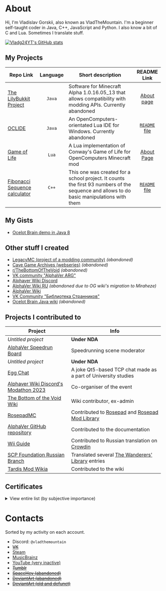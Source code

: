 # About

Hi, I'm Vladislav Gorskii, also known as VladTheMountain. I'm a beginner self-taught coder in Java, C++, JavaScript and Python. I also know a bit of C and Lua. Sometimes I translate stuff.

[![Vladg24YT's GitHub stats](https://github-readme-stats.vercel.app/api?username=Vladg24YT&include_all_commits=true&show_icons=true&theme=gruvbox)](https://github.com/anuraghazra/github-readme-stats)

## My Projects

| Repo Link | Language | Short description | README Link |
| --- | :----: | --- | :---: |
| [The LilyBukkit Project](https://github.com/LilyBukkit) | `Java` | Software for Minecraft Alpha 1.0.16.05_13 that allows compatibility with modding APIs. Currently abandoned | [About page](https://lilybukkit.github.io) |
| [OCLIDE](https://github.com/OCLIDE-Modules) | `Java` | An OpenComputers-orientated Lua IDE for Windows. Currently abandoned | [`README` file](https://github.com/OCLIDE-Modules/OCLIDE/blob/master/README.md) |
| [Game of Life](https://github.com/Vladg24YT/Game-Of-Life) | `Lua` | A Lua implementation of Conway's Game of Life for OpenComputers Minecraft mod | [About Page](https://vladg24yt.github.io/Game-Of-Life) |
| [Fibonacci Sequence calculator](https://github.com/Vladg24YT/Fibonacci-Sequence-calculator) | `C++` | This one was created for a school project. It counts the first 93 numbers of the sequence and allows to do basic manipulations with them | [`README` file](https://github.com/Vladg24YT/Fibonacci-Sequence-calculator/blob/master/README.md) |

## My Gists
* [Ocelot Brain demo in Java 8](https://gist.github.com/Vladg24YT/dcbb1ed68658122f21e8edcf32f0db6d)

## Other stuff I created
* [LegacyMC (project of a modding community)](https://legacymcmodding.github.io) *(abandoned)*
* [Cave Game Archives (webseries)](https://www.youtube.com/@cavegamearchives3538) *(abandoned)*
* [r/TheBottomOfTheVoid](https://www.reddit.com/r/TheBottomOfTheVoid/) *(abandoned)*
* [VK community "AlphaVer ARG"](https://vk.com/alphaver_arg)
* [Alphaver Wiki Discord](https://discord.gg/negeU6qvBE)
* [AlphaVer Wiki RU](https://alphaver.fandom.com/ru) *(abandoned due to OG wiki's migration to Miraheze)*
* [AlphaVer Wiki](https://alphaver.miraheze.org)
* [VK Community "Библиотека Странников"](https://vk.com/the_wanderers_library)
* [Ocelot Brain Java wiki](https://vladg24yt.github.io/Ocelot-Java-Wiki/en/index) *(abandoned)*

## Projects I contributed to  

| Project | Info |
| ------- | ---- |
| *Untitled project* | **Under NDA** |
| [AlphaVer Speedrun Board](https://alphaverspeedrunning.github.io) | Speedrunning scene moderator |
| *Untitled project* | **Under NDA** |
| [Egg Chat](https://github.com/Vladg24YT/Egg-Chat) | A joke Qt5-based TCP chat made as a part of University studies |
| [Alphaver Wiki Discord's Modathon 2023](https://liminalityyy.github.io/AVModathon) | Co-organiser of the event |
| [The Bottom of the Void Wiki](https://tbotv.miraheze.org) | Wiki contributor, ex-admin |
| [RosepadMC](https://rosepadmc.github.io) | Contributed to [Rosepad](https://github.com/RosepadMC/Rosepad) and [Rosepad Mod Library](https://github/RosepadMC/RML) |
| [AlphaVer GitHub repository](https://github.com/NexTre-Dev/alphaver) | Contributed to the documentation |
| [Wii Guide](https://wii.guide) | Contributed to Russian translation on [Crowdin](https://crowdin.com/project/wii-guide) |
| [SCP Foundation Russian Branch](https://scpfoundation.net) | Translated several [The Wanderers' Library](http://wanderers-library.wikidot.com) entries |  
| [Tardis Mod Wikia](https://tardismod.fandom.com) | Contributed to the wiki |

## Certificates 

<details>
  <summary>View entire list (by subjective importance)</summary>  
  
  <h3>Diploma of the profession of a worker, the position of an employee</h3>
  <b>Computer operator</b> professional education program <br>
  <i>State Budgetary Professional Educational Institution of the City of Moscow «College of Hospitality and Management Industry No. 23», issued 24 April 2020</i>  <br>

  <h3>Certificate of Completion</h3>
  <b>Advanced (C1)</b> online course<br>
  <i>Englex online english language school, 2021</i><br>

  <h3>Certificate of Completion</h3>
  <b>Java Tutorial</b> online course  <br>
  <i>Sololearn, issued 10 July 2017</i><br>

  <h3>Certificate of Completion</h3>
  <b>C++ Tutorial</b> online course  <br>
  <i>Sololearn, issued 22 June 2018</i><br>

  <h3>Certificate of Completion</h3>
  <b>JavaScript Tutorial</b> online course  <br>
  <i>Sololearn, issued 22 June 2018</i><br>
</details>  

# Contacts  

Sorted by my activity on each account.

- Discord: `@vladthemountain`
- ~~[VK](https://vk.com/vladg24yt)~~
- [Steam](https://steamcommunity.com/id/vladthemountain)
- [MusicBrainz](https://musicbrainz.org/user/VladG24)
- [YouTube (very inactive)](https://www.youtube.com/channel/UCNgh_K4RC9jB8EdX9HOEw5g)
- ~~[Tumblr](https://vladthemountain.tumblr.com)~~
- ~~[SpaceHey (abandoned)](https://spacehey.com/vladthemountain)~~
- ~~[DeviantArt (abandoned)](https://www.deviantart.com/vladg24yt)~~
- ~~[DeviantArt (old and defunct)](https://www.deviantart.com/vladg24)~~
